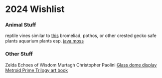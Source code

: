 # 2024 Wishlist

### Animal Stuff
reptile vines similar to [this](https://www.chewy.com/exo-terra-bendable-moss-vine-reptile/dp/334148?)
bromeliad, pothos, or other crested gecko safe plants
aquarium plants esp. [java moss](https://www.aquariumcoop.com/collections/live-plants/products/java-moss-1)

### Other Stuff
Zelda Echoes of Wisdom
Murtagh Christopher Paolini
[Glass dome display](https://www.amazon.com/PH-PandaHall-Decorative-Decoration-4-7x4-5inch/dp/B0D224LRRV/ref=sr_1_2?crid=203JRYZ4GQ7JZ&dib=eyJ2IjoiMSJ9.Xb4oLsALe5shQHncGzgYATSsurNWFwEfMDfTqIG9AiHRezqeCetnpOyCG0Z6L0WBOTO72OQeUDQ6Z6gyoBPRZ8UjFIMOchsO16-6Eo06_ZjH_H36QMgbVDmeRQpE3iATYq97XGDp4tYXukaa6_ViXATNKM_1BubovuE9TYLqeIxKrXQvEFFJm45KKMjDOGiF-hB77xxGSLyXmlTZvWdahgzd0gnfQZG9dWIG7jm4oflAzVPgSYV9cRH8MC4FEvs8OGmj4perxXjVKw7dmBsAwrhfO8VZNQe874D0ceRvIQxGbPnirz7kj1XclfpqZWE3FqZVZOw_f-QUaaij5QXgV8mXoX6CGYLnczgiB4nOloiD_-Sr2LAAojtYmiU_VeRZJpNxQkS79OzB-e6u8K5knra8BzfU_JUZcFUa5_BhN0RCdjvehUcWJbVMqj7PwawU.XkwARgq17fs4zQQ4VLRMdVjyP1Moshp32lbZVGP-ulg&dib_tag=se&keywords=cloche+glass+dome+pandahall&qid=1734310635&sprefix=cloche+glass+dome+pandahall%2Caps%2C117&sr=8-2)
[Metroid Prime Trilogy art book](https://www.amazon.com/dp/1913330273?tag=igndeals14-20&ascsubtag=05RNuQk4iagZGZJRXNJ7d1L)

